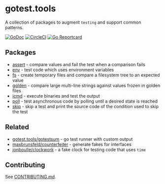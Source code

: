 # gotest.tools

A collection of packages to augment `testing` and support common patterns.

[![GoDoc](https://godoc.org/gotest.tools?status.svg)](http://gotest.tools)
[![CircleCI](https://circleci.com/gh/gotestyourself/gotest.tools/tree/master.svg?style=shield)](https://circleci.com/gh/gotestyourself/gotest.tools/tree/master)
[![Go Reportcard](https://goreportcard.com/badge/gotest.tools)](https://goreportcard.com/report/gotest.tools)


## Packages

* [assert](http://gotest.tools/assert) -
  compare values and fail the test when a comparison fails
* [env](http://gotest.tools/env) -
  test code which uses environment variables
* [fs](http://gotest.tools/fs) -
  create temporary files and compare a filesystem tree to an expected value
* [golden](http://gotest.tools/golden) -
  compare large multi-line strings against values frozen in golden files
* [icmd](http://gotest.tools/icmd) -
  execute binaries and test the output
* [poll](http://gotest.tools/poll) -
  test asynchronous code by polling until a desired state is reached
* [skip](http://gotest.tools/skip) -
  skip a test and print the source code of the condition used to skip the test

## Related

* [gotest.tools/gotestsum](https://github.com/gotestyourself/gotestsum) - go test runner with custom output
* [maxbrunsfeld/counterfeiter](https://github.com/maxbrunsfeld/counterfeiter) - generate fakes for interfaces
* [jonboulle/clockwork](https://github.com/jonboulle/clockwork) - a fake clock for testing code that uses `time`

## Contributing

See [CONTRIBUTING.md](CONTRIBUTING.md).
